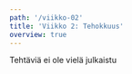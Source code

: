 ```yaml
---
path: '/viikko-02'
title: 'Viikko 2: Tehokkuus'
overview: true
---
```


Tehtäviä ei ole vielä julkaistu
